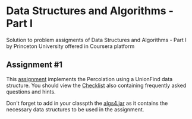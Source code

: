 # Data Structures and Algorithms - Part I

Solution to problem assigments of Data Structures and Algorithms - Part I by Princeton University offered in Coursera platform

## Assignment #1

This [assignment](http://coursera.cs.princeton.edu/algs4/assignments/percolation.html) implements the Percolation using a UnionFind data structure. You should view the [Checklist](http://coursera.cs.princeton.edu/algs4/checklists/percolation.html) also containing frequently asked questions and hints.

Don't forget to add in your classpth the [algs4.jar](http://algs4.cs.princeton.edu/code/algs4.jar) as it contains the necessary data structures to be used in the assignment.
